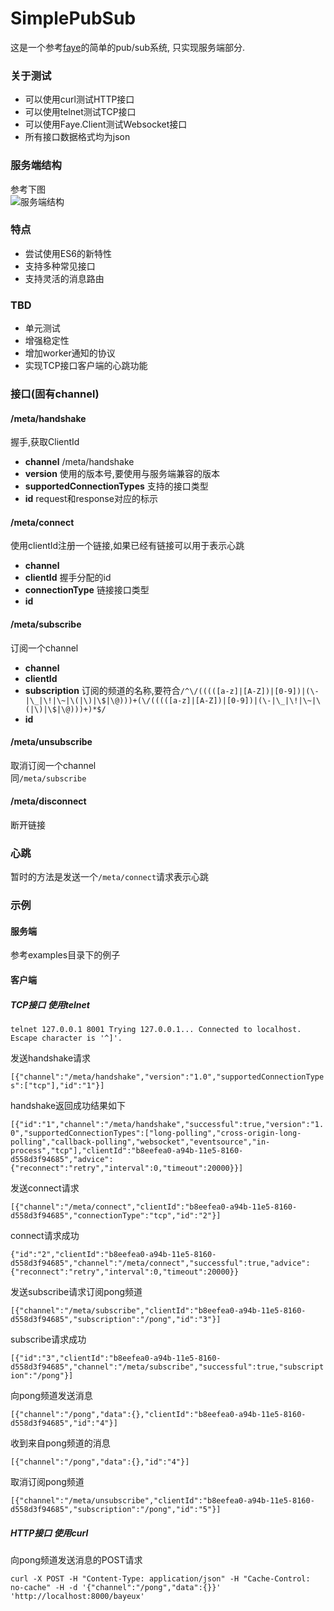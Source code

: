 # SimplePubSub

这是一个参考[faye](https://github.com/faye/faye)的简单的pub/sub系统, 只实现服务端部分.  
### 关于测试  
* 可以使用curl测试HTTP接口  
* 可以使用telnet测试TCP接口  
* 可以使用Faye.Client测试Websocket接口  
* 所有接口数据格式均为json

### 服务端结构  
参考下图  
![服务端结构](http://faye.jcoglan.com/images/faye-internals.png)

### 特点  
* 尝试使用ES6的新特性
* 支持多种常见接口
* 支持灵活的消息路由

### TBD
* 单元测试
* 增强稳定性  
* 增加worker通知的协议
* 实现TCP接口客户端的心跳功能  

### 接口(固有channel)  

#### /meta/handshake
握手,获取ClientId  
* **channel** /meta/handshake  
* **version** 使用的版本号,要使用与服务端兼容的版本  
* **supportedConnectionTypes** 支持的接口类型  
* **id** request和response对应的标示  

#### /meta/connect  
使用clientId注册一个链接,如果已经有链接可以用于表示心跳  
* **channel**  
* **clientId** 握手分配的id  
* **connectionType** 链接接口类型  
* **id**

#### /meta/subscribe  
订阅一个channel  
* **channel**  
* **clientId**  
* **subscription** 订阅的频道的名称,要符合`/^\/(((([a-z]|[A-Z])|[0-9])|(\-|\_|\!|\~|\(|\)|\$|\@)))+(\/(((([a-z]|[A-Z])|[0-9])|(\-|\_|\!|\~|\(|\)|\$|\@)))+)*$/`  
* **id**  

#### /meta/unsubscribe  
取消订阅一个channel  
同`/meta/subscribe`  

#### /meta/disconnect  
断开链接

### 心跳
暂时的方法是发送一个`/meta/connect`请求表示心跳  


### 示例

#### 服务端
参考examples目录下的例子  

#### 客户端

##### TCP接口 使用telnet  

`
 telnet 127.0.0.1 8001
 Trying 127.0.0.1...
 Connected to localhost.
 Escape character is '^]'.
`

发送handshake请求  

`
[{"channel":"/meta/handshake","version":"1.0","supportedConnectionTypes":["tcp"],"id":"1"}]
`

handshake返回成功结果如下    

`
[{"id":"1","channel":"/meta/handshake","successful":true,"version":"1.0","supportedConnectionTypes":["long-polling","cross-origin-long-polling","callback-polling","websocket","eventsource","in-process","tcp"],"clientId":"b8eefea0-a94b-11e5-8160-d558d3f94685","advice":{"reconnect":"retry","interval":0,"timeout":20000}}]
`

发送connect请求  

`
[{"channel":"/meta/connect","clientId":"b8eefea0-a94b-11e5-8160-d558d3f94685","connectionType":"tcp","id":"2"}]
`

connect请求成功

`
{"id":"2","clientId":"b8eefea0-a94b-11e5-8160-d558d3f94685","channel":"/meta/connect","successful":true,"advice":{"reconnect":"retry","interval":0,"timeout":20000}}  
`

发送subscribe请求订阅pong频道  

`
[{"channel":"/meta/subscribe","clientId":"b8eefea0-a94b-11e5-8160-d558d3f94685","subscription":"/pong","id":"3"}]
`

subscribe请求成功  

`
[{"id":"3","clientId":"b8eefea0-a94b-11e5-8160-d558d3f94685","channel":"/meta/subscribe","successful":true,"subscription":"/pong"}]
`

向pong频道发送消息

`
[{"channel":"/pong","data":{},"clientId":"b8eefea0-a94b-11e5-8160-d558d3f94685","id":"4"}]
`

收到来自pong频道的消息

`
[{"channel":"/pong","data":{},"id":"4"}]
`

取消订阅pong频道  

`
[{"channel":"/meta/unsubscribe","clientId":"b8eefea0-a94b-11e5-8160-d558d3f94685","subscription":"/pong","id":"5"}]
`  

##### HTTP接口 使用curl  

向pong频道发送消息的POST请求

`
curl -X POST -H "Content-Type: application/json" -H "Cache-Control: no-cache" -H -d '{"channel":"/pong","data":{}}' 'http://localhost:8000/bayeux'
`
